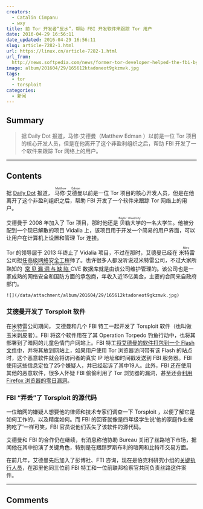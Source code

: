 ```yaml
---
creators:
  - Catalin Cimpanu
  - wxy
title: 前 Tor 开发者“反水”，帮助 FBI 开发软件来跟踪 Tor 用户
date: 2016-04-29 16:56:11
date_updated: 2016-04-29 16:56:11
slug: article-7282-1.html
url: https://linux.cn/article-7282-1.html
url_from: 
  http://news.softpedia.com/news/former-tor-developer-helped-the-fbi-by-creating-malware-to-go-after-tor-users-503504.shtml
image: album/201604/29/165612ktadoneot9gkzmvk.jpg
tags:
  - tor
  - torsploit
categories:
  - 新闻
---
```


## Summary

> 据 Daily Dot 报道，马修·艾德曼（Matthew Edman ）以前是一位 Tor 项目的核心开发人员，但是在他离开了这个非盈利组织之后，帮助 FBI 开发了一个软件来跟踪 Tor 网络上的用户。

***

<!-- more -->

## Contents

据 [Daily Dot](http://www.dailydot.com/politics/government-contractor-tor-malware/) 报道，<ruby> 马修·艾德曼 <rp>  （ </rp> <rt>  Matthew Edman </rt> <rp>  ） </rp></ruby> 以前是一位 Tor 项目的核心开发人员，但是在他离开了这个非盈利组织之后，帮助 FBI 开发了一个软件来跟踪 Tor 网络上的用户。

艾德曼于 2008 年加入了 Tor 项目，那时他还是<ruby> 贝勒大学 <rp>  （ </rp> <rt>  Baylor University </rt> <rp>  ） </rp></ruby>的一名大学生。他被分配到一个现已解散的项目 Vidalia 上，该项目用于开发一个简易的用户界面，可以让用户在计算机上设置和管理 Tor 连接。

Tor 的领导层于 2013 年终止了 Vidalia 项目，不过在那时，艾德曼已经在<ruby> 米特雷 <rp>  （ </rp> <rt>  Mitre </rt> <rp>  ） </rp></ruby>公司担任高级网络安全工程师了。也许很多人都没听说过米特雷公司，不过大家所熟知的<ruby> <a href="http://cve.mitre.org/">  常见漏洞与缺陷 </a> <rp>  （ </rp> <rt>  Common Vulnerabilities and Exposures </rt> <rp>  ） </rp></ruby> CVE 数据库就是由该公司维护管理的。该公司也是一家成熟的网络安全和国防方面的承包商，年收入近15亿美金，主要的合同来自政府部门。

`![](/data/attachment/album/201604/29/165612ktadoneot9gkzmvk.jpg)`

### 艾德曼开发了 Torsploit 软件

在米特雷公司期间， 艾德曼和几个 FBI 特工一起开发了 Torsploit 软件（也叫做 <ruby> 玉米剥皮者 <rp>  （ </rp> <rt>  Cornhusker </rt> <rp>  ） </rp></ruby>）。FBI 将这个软件用在了其 Operation Torpedo 钓鱼行动中，也将其部署到了暗网的儿童色情门户网站上。FBI 特工[将艾德曼的软件打包到一个 Flash 文件中](http://news.softpedia.com/news/fbi-uses-spyware-to-catch-tor-based-child-pornography-suspect-493268.shtml)，并将其放到网站上，如果用户使用 Tor 浏览器访问带有该 Flash 的站点时，这个恶意软件就会将访问者的真实 IP 地址和时间戳发送到 FBI 服务器。FBI 使用这些信息定位了25个嫌疑人，并已经起诉了其中19人。此外，FBI 还在使用其他的恶意软件，很多人怀疑 FBI 偷偷利用了 Tor 浏览器的漏洞，甚至还会[利用 Firefox 浏览器的零日漏洞](http://news.softpedia.com/news/is-the-fbi-hiding-a-firefox-zero-day-503026.shtml)。

### FBI “弄丢”了 Torsploit 的源代码

一位暗网的嫌疑人想要他的律师和技术专家们调查一下 Torsploit ，以便了解它是如何工作的，以及精度如何。而 FBI 的回答就像是四年级学生说‘他的家庭作业被狗吃了’一样可笑，FBI 官员说他们丢失了该软件的源代码。

艾德曼和 FBI 的合作仍在继续，有消息称他协助 Bureau 关闭了丝路地下市场，据闻他在其中扮演了关键角色，特别是在跟踪罗斯布利的暗网和比特币交易方面。

在前几年，艾德曼先后加入了彭博社、FTI 咨询，现在是伯克利研究小组的[关键执行人员](http://www.thinkbrg.com/professionals-matthew-edman.html)，在那里他同三位前 FBI 特工和一位前联邦检察官共同负责丝路这件案件。

***

## Comments
